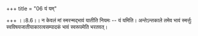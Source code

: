 +++
title = "06 यं यम्"

+++
।।8.6।। न केवलं मां स्मरन्मद्भावं यातीति नियमः -- यं यमिति। अन्तेऽन्तकाले
तमेव भावं स्मर्त्तुः स्वविषयजातीयाकारत्वसम्पादकं भावं स्वरूपमेति भरतवत्।
